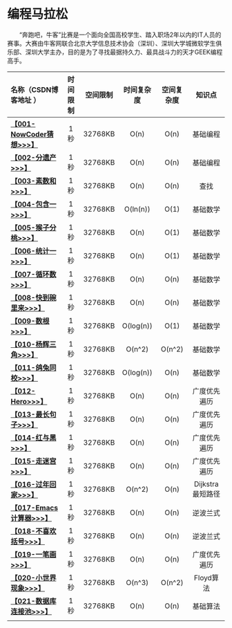 # 编程马拉松
　　“奔跑吧，牛客”比赛是一个面向全国高校学生、踏入职场2年以内的IT人员的赛事。大赛由牛客网联合北京大学信息技术协会（深圳）、深圳大学城微软学生俱乐部、深圳大学主办，目的是为了寻找最据持久力、最具战斗力的天才GEEK编程高手。


| 名称（CSDN博客地址 ） | 时间限制 | 空间限制 | 时间复杂度 | 空间复杂度 | 知识点 |
| :--- | :---: | :---: | :---: | :---: | :---: |
| **[【001-NowCoder猜想>>>】](http://blog.csdn.net/derrantcm/article/details/51512270)** | 1秒 | 32768KB | O(n) | O(n) | 基础编程 |
| **[【002-分遗产>>>】](http://blog.csdn.net/DERRANTCM/article/details/51523161)** | 1秒 | 32768KB | O(n) | O(n) | 基础编程 |
| **[【003-素数和>>>】](http://blog.csdn.net/derrantcm/article/details/51530977)** | 1秒 | 32768KB | O(n) | O(n) | 查找 |
| **[【004-包含一>>>】](http://blog.csdn.net/DERRANTCM/article/details/51533628)** | 1秒 | 32768KB | O(ln(n)) | O(1) | 基础数学 |
| **[【005-猴子分桃>>>】](http://blog.csdn.net/DERRANTCM/article/details/51531458)** | 1秒 | 32768KB | O(n) | O(1) | 基础数学 |
| **[【006-统计一>>>】](http://blog.csdn.net/DERRANTCM/article/details/51553158)** | 1秒 | 32768KB | O(n) | O(1) | 基础数学 |
| **[【007-循环数>>>】](http://blog.csdn.net/derrantcm/article/details/51553197)** | 1秒 | 32768KB | O(n) | O(n) | 基础数学 |
| **[【008-快到碗里来>>>】](http://blog.csdn.net/derrantcm/article/details/51610940)** | 1秒 | 32768KB | O(n) | O(n) | 基础数学 |
| **[【009-数根>>>】](http://blog.csdn.net/DERRANTCM/article/details/51626117)** | 1秒 | 32768KB | O(log(n)) | O(1) | 基础数学 |
| **[【010-杨辉三角>>>】](http://blog.csdn.net/DERRANTCM/article/details/51626282)** | 1秒 | 32768KB | O(n^2) | O(n^2) | 基础数学 |
| **[【011-鸽兔同校>>>】](http://blog.csdn.net/DERRANTCM/article/details/51643525)** | 1秒 | 32768KB | O(log(n)) | O(n) | 基础数学 |
| **[【012-Hero>>>】](http://blog.csdn.net/derrantcm/article/details/51643557)** | 1秒 | 32768KB | O(n) | O(n) | 广度优先遍历 |
| **[【013-最长句子>>>】](http://blog.csdn.net/derrantcm/article/details/51643744)** | 1秒 | 32768KB | O(n) | O(n) | 广度优先遍历 |
| **[【014-红与黑>>>】](http://blog.csdn.net/DERRANTCM/article/details/51699871)** | 1秒 | 32768KB | O(n) | O(n) | 广度优先遍历 |
| **[【015-走迷宫>>>】](http://blog.csdn.net/DERRANTCM/article/details/51700045)** | 1秒 | 32768KB | O(n) | O(n) | 广度优先遍历 |
| **[【016-过年回家>>>】](http://blog.csdn.net/DERRANTCM/article/details/51700045)** | 1秒 | 32768KB | O(n^2) | O(n) | Dijkstra最短路径 |
| **[【017-Emacs计算器>>>】](http://blog.csdn.net/DERRANTCM/article/details/51700045)** | 1秒 | 32768KB | O(n) | O(n) | 逆波兰式 |
| **[【018-不喜欢括号>>>】](http://blog.csdn.net/DERRANTCM/article/details/51700045)** | 1秒 | 32768KB | O(n) | O(n) | 逆波兰式 |
| **[【019-一笔画>>>】](http://blog.csdn.net/DERRANTCM/article/details/51700045)** | 1秒 | 32768KB | O(n) | O(n) | 广度优先遍历 |
| **[【020-小世界现象>>>】](http://blog.csdn.net/DERRANTCM/article/details/51700045)** | 1秒 | 32768KB | O(n^3) | O(n^2) | Floyd算法 |
| **[【021-数据库连接池>>>】](http://blog.csdn.net/DERRANTCM/article/details/51700045)** | 1秒 | 32768KB | O(n) | O(n) | 基础算法 |
| []() |  |  |  |  |  |